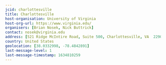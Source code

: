 ```yaml
---
jcid: charlottesville
title: Charlottesville 
host-organisation: University of Virginia 
host-org-url: https://www.virginia.edu/ 
organisers: [Brian Nosek, Nick Buttrick] 
contact: nosek@virginia.edu 
address: [521 Ridge McIntire Road, Suite 500, Charlottesville, VA  22903]
country: United States
geolocation: [38.0332998, -78.4842891]
last-message-level: 1
last-message-timestamp: 1634810259
---
```


